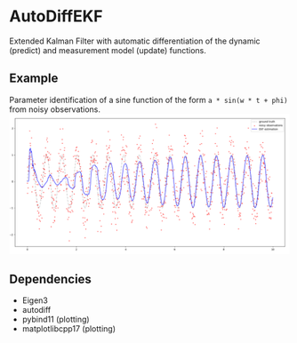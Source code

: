 # AutoDiffEKF
Extended Kalman Filter with automatic differentiation of the dynamic (predict) and measurement model (update) functions.

## Example
Parameter identification of a sine function of the form `a * sin(w * t + phi)` from noisy observations.
![Example](app/example.png)


## Dependencies
- Eigen3
- autodiff
- pybind11 (plotting)
- matplotlibcpp17 (plotting)
